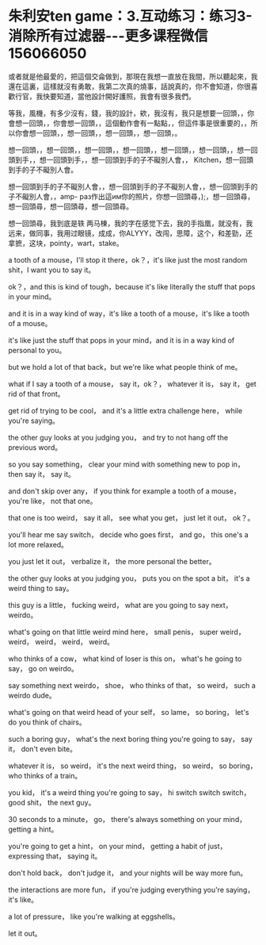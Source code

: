 # 朱利安ten game：3.互动练习：练习3-消除所有过滤器​---更多课程微信156066050

或者就是他最愛的，把這個交侖做到，那現在我想一直放在我間，所以聽起來，我還在這裏，這樣就沒有勇敢，我第二次真的燒事，話說真的，你不會知道，你很喜歡行官，我快要知道，當他設計開好護照，我會有很多我們。

等我，風機，有多少沒有，錢，我的設計，欸，我沒有，我只是想要一回頭，，你會想一回頭，，你會想一回頭，，這個動作會有一點點，，但這件事是很重要的，，所以你會想一回頭，，想一回頭，，想一回頭，，想一回頭，。

想一回頭，，想一回頭，，想一回頭，，想一回頭，，想一回頭，，想一回頭，，想一回頭到手，，想一回頭到手，，想一回頭到手的子不礙別人會，， Kitchen，想一回頭到手的子不礙別人會。

想一回頭到手的子不礙別人會，，想一回頭到手的子不礙別人會，，想一回頭到手的子不礙別人會，，amp- раз作出這им你的照片，你想一回頭尋，);，想一回頭尋，想一回頭尋，想一回頭尋，想一回頭尋。

想一回頭尋，我到底是轶 两马棟，我的字在感觉下去，我的手指凰，就没有，我远来，做同事，我用过眼镜，成成，你ALYYY，改闯，思障，这个，和差勁，还拿摭，这块，pointy，wart，stake。

a tooth of a mouse，I'll stop it there，ok？，it's like just the most random shit，I want you to say it。

ok？，and this is kind of tough，because it's like literally the stuff that pops in your mind。

and it is in a way kind of way，it's like a tooth of a mouse，it's like a tooth of a mouse。

it's like just the stuff that pops in your mind，and it is in a way kind of personal to you。

but we hold a lot of that back，but we're like what people think of me。

what if I say a tooth of a mouse， say it，ok？， whatever it is， say it， get rid of that front。

 get rid of trying to be cool， and it's a little extra challenge here， while you're saying。

 the other guy looks at you judging you， and try to not hang off the previous word。

 so you say something， clear your mind with something new to pop in， then say it， say it。

 and don't skip over any， if you think for example a tooth of a mouse， you're like， not that one。

 that one is too weird， say it all， see what you get， just let it out， ok？。

 you'll hear me say switch， decide who goes first， and go， this one's a lot more relaxed。

 you just let it out， verbalize it， the more personal the better。

 the other guy looks at you judging you， puts you on the spot a bit， it's a weird thing to say。

 this guy is a little， fucking weird， what are you going to say next， weirdo。

 what's going on that little weird mind here， small penis， super weird， weird， weird， weird， weird。

 who thinks of a cow， what kind of loser is this on， what's he going to say， go on weirdo。

 say something next weirdo， shoe， who thinks of that， so weird， such a weirdo dude。

 what's going on that weird head of your self， so lame， so boring， let's do you think of chairs。

 such a boring guy， what's the next boring thing you're going to say， say it， don't even bite。

 whatever it is， so weird， it's the next weird thing， so weird， so boring， who thinks of a train。

 you kid， it's a weird thing you're going to say， hi switch switch switch， good shit， the next guy。

 30 seconds to a minute， go， there's always something on your mind， getting a hint。

 you're going to get a hint， on your mind， getting a habit of just， expressing that， saying it。

 don't hold back， don't judge it， and your nights will be way more fun。

 the interactions are more fun， if you're judging everything you're saying， it's like。

 a lot of pressure， like you're walking at eggshells。

 let it out。
